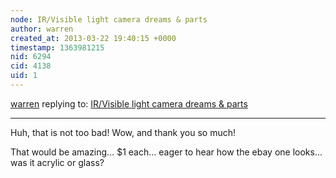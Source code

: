 ```yaml
---
node: IR/Visible light camera dreams & parts
author: warren
created_at: 2013-03-22 19:40:15 +0000
timestamp: 1363981215
nid: 6294
cid: 4138
uid: 1
---
```




[warren](../profile/warren) replying to: [IR/Visible light camera dreams & parts](../notes/mathew/3-11-2013/irvisible-light-camera-dreams-parts)

----
Huh, that is not too bad! Wow, and thank you so much! 

That would be amazing... $1 each... eager to hear how the ebay one looks... was it acrylic or glass?